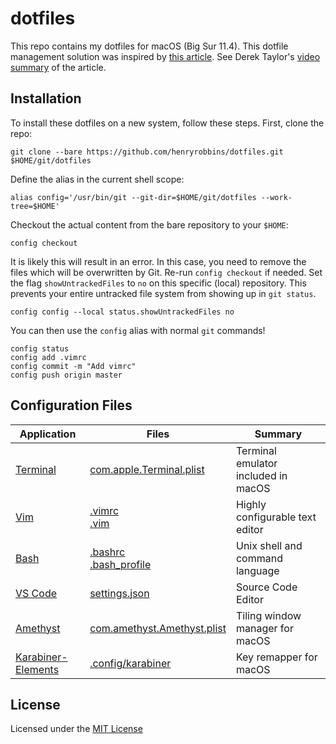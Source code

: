 # dotfiles

This repo contains my dotfiles for macOS (Big Sur 11.4). This
dotfile management solution was inspired by [this
article](https://www.atlassian.com/git/tutorials/dotfiles). See Derek Taylor's
[video summary](https://youtu.be/tBoLDpTWVOM) of the article.

## Installation

To install these dotfiles on a new system, follow these steps. First, clone the
repo:
```
git clone --bare https://github.com/henryrobbins/dotfiles.git $HOME/git/dotfiles
```
Define the alias in the current shell scope:
```
alias config='/usr/bin/git --git-dir=$HOME/git/dotfiles --work-tree=$HOME'
```
Checkout the actual content from the bare repository to your `$HOME`:
```
config checkout
```
It is likely this will result in an error. In this case, you need to remove the
files which will be overwritten by Git. Re-run `config checkout` if needed. Set
the flag `showUntrackedFiles` to `no` on this specific (local) repository. This
prevents your entire untracked file system from showing up in `git status`.
```
config config --local status.showUntrackedFiles no
```
You can then use the `config` alias with normal `git` commands!
```
config status
config add .vimrc
config commit -m "Add vimrc"
config push origin master
```

## Configuration Files

| Application | Files | Summary |
|-------------|-------|---------|
| [Terminal](https://en.wikipedia.org/wiki/Terminal_(macOS)) | [com.apple.Terminal.plist](../Library/Preferences/com.apple.Terminal.plist) | Terminal emulator included in macOS |
| [Vim](https://www.vim.org/download.php) | [.vimrc](../.vimrc) </br> [.vim](../.vim) | Highly configurable text editor |
| [Bash](https://www.gnu.org/software/bash/) | [.bashrc](../.bashrc) </br> [.bash_profile](../.bash_profile) | Unix shell and command language |
| [VS Code](https://code.visualstudio.com/) | [settings.json](<../Library/Application Support/Code/User/settings.json>) | Source Code Editor |
| [Amethyst](https://ianyh.com/amethyst/) | [com.amethyst.Amethyst.plist](../Library/Preferences/com.amethyst.Amethyst.plist) | Tiling window manager for macOS |
| [Karabiner-Elements](https://karabiner-elements.pqrs.org/) | [.config/karabiner](../.config/karabiner) | Key remapper for macOS |

## License

Licensed under the [MIT License](https://choosealicense.com/licenses/mit/)

